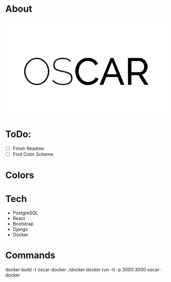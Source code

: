 # About
![logo](ui/src/assets/icons/oscar.png)
---

# ToDo:
- [ ] Finish Readme
- [ ] Find Color Scheme

# Colors

# Tech
- PostgreSQL
- React
- Bootstrap
- Django
- Docker

# Commands
docker build -t oscar-docker ./docker
docker run -ti -p 3000:3000 oscar-docker